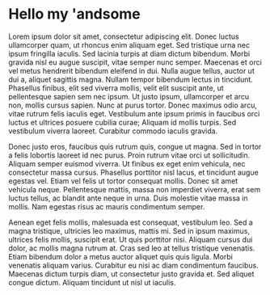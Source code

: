 # Hello my 'andsome

Lorem ipsum dolor sit amet, consectetur adipiscing elit. Donec luctus ullamcorper quam, ut rhoncus enim aliquam eget. Sed tristique urna nec ipsum fringilla iaculis. Sed lacinia turpis at diam dictum bibendum. Morbi gravida nisl eu augue suscipit, vitae semper nunc semper. Maecenas et orci vel metus hendrerit bibendum eleifend in dui. Nulla augue tellus, auctor ut dui a, aliquet sagittis magna. Nullam tempor bibendum lectus in tincidunt. Phasellus finibus, elit sed viverra mollis, velit elit suscipit ante, ut pellentesque sapien sem nec ipsum. Ut justo ipsum, ullamcorper et arcu non, mollis cursus sapien. Nunc at purus tortor. Donec maximus odio arcu, vitae rutrum felis iaculis eget. Vestibulum ante ipsum primis in faucibus orci luctus et ultrices posuere cubilia curae; Aliquam id mollis turpis. Sed vestibulum viverra laoreet. Curabitur commodo iaculis gravida.

Donec justo eros, faucibus quis rutrum quis, congue ut magna. Sed in tortor a felis lobortis laoreet id nec purus. Proin rutrum vitae orci ut sollicitudin. Aliquam semper euismod viverra. Ut finibus ex eget enim vehicula, nec consectetur massa cursus. Phasellus porttitor nisl lacus, et tincidunt augue egestas vel. Etiam vel felis ut tortor consequat mollis. Donec sit amet vehicula neque. Pellentesque mattis, massa non imperdiet viverra, erat sem luctus tellus, ac blandit ante neque in urna. Duis molestie vitae massa in mollis. Nam egestas risus ac mauris condimentum semper.

Aenean eget felis mollis, malesuada est consequat, vestibulum leo. Sed a magna tristique, ultricies leo maximus, mattis mi. Sed in ipsum maximus, ultrices felis mollis, suscipit erat. Ut quis porttitor nisi. Aliquam cursus dui dolor, ac mollis magna rutrum at. Cras sed leo at tellus tristique venenatis. Etiam bibendum dolor a metus auctor aliquet quis quis ligula. Morbi venenatis aliquam varius. Curabitur eu nisi ac diam condimentum faucibus. Maecenas dictum turpis diam, ut consectetur justo gravida et. Sed aliquet congue dictum. Aliquam tincidunt ut nisl ut iaculis.
